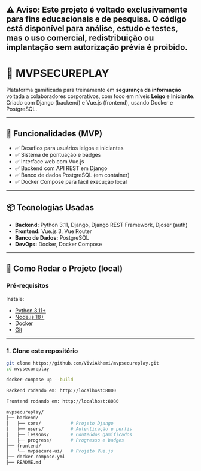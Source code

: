 ## ⚠️ Aviso: Este projeto é voltado exclusivamente para fins educacionais e de pesquisa. O código está disponível para análise, estudo e testes, mas o uso comercial, redistribuição ou implantação sem autorização prévia é proibido.

# 🔐 MVPSECUREPLAY

Plataforma gamificada para treinamento em **segurança da informação** voltada a colaboradores corporativos, com foco em níveis **Leigo** e **Iniciante**. Criado com Django (backend) e Vue.js (frontend), usando Docker e PostgreSQL.

---

## 🚀 Funcionalidades (MVP)

- ✅ Desafios para usuários leigos e iniciantes
- ✅ Sistema de pontuação e badges
- ✅ Interface web com Vue.js
- ✅ Backend com API REST em Django
- ✅ Banco de dados PostgreSQL (em container)
- ✅ Docker Compose para fácil execução local

---

## 📦 Tecnologias Usadas

- **Backend:** Python 3.11, Django, Django REST Framework, Djoser (auth)
- **Frontend:** Vue.js 3, Vue Router
- **Banco de Dados:** PostgreSQL
- **DevOps:** Docker, Docker Compose

---

## 🧰 Como Rodar o Projeto (local)

### Pré-requisitos

Instale:
- [Python 3.11+](https://www.python.org/)
- [Node.js 18+](https://nodejs.org/)
- [Docker](https://www.docker.com/)
- [Git](https://git-scm.com/)

---

### 1. Clone este repositório

```bash
git clone https://github.com/ViviAkhemi/mvpsecureplay.git
cd mvpsecureplay

docker-compose up --build

Backend rodando em: http://localhost:8000

Frontend rodando em: http://localhost:8080

mvpsecureplay/
├── backend/
│   ├── core/           # Projeto Django
│   ├── users/          # Autenticação e perfis
│   ├── lessons/        # Conteúdos gamificados
│   ├── progress/       # Progresso e badges
├── frontend/
│   └── mvpsecure-ui/   # Projeto Vue.js
├── docker-compose.yml
├── README.md


